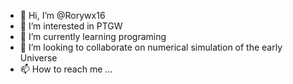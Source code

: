 - 👋 Hi, I’m @Rorywx16
- 👀 I’m interested in PTGW
- 🌱 I’m currently learning programing
- 💞️ I’m looking to collaborate on numerical simulation of the early Universe
- 📫 How to reach me ...

<!---
Rorywx16/Rorywx16 is a ✨ special ✨ repository because its `README.md` (this file) appears on your GitHub profile.
You can click the Preview link to take a look at your changes.
--->
